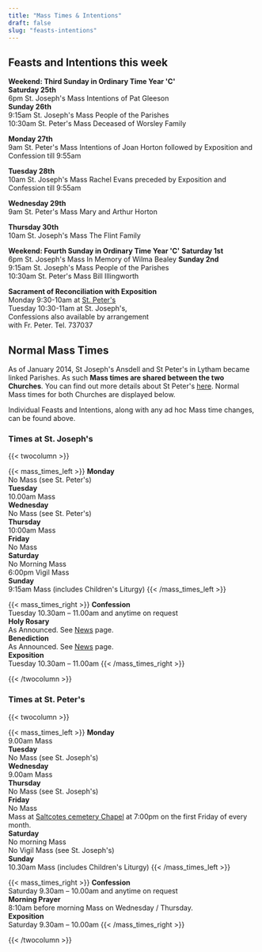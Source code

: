 ```yaml
---
title: "Mass Times & Intentions"
draft: false
slug: "feasts-intentions"
---
```


## Feasts and Intentions this week

**Weekend: Third Sunday in Ordinary Time Year 'C'**  
**Saturday 25th**  
6pm St. Joseph's Mass Intentions of Pat Gleeson  
**Sunday 26th**  
9:15am St. Joseph's Mass People of the Parishes  
10:30am St. Peter's Mass Deceased of Worsley Family  
  
**Monday 27th**  
9am St. Peter's Mass Intentions of Joan Horton followed by Exposition and Confession till 9:55am  
  
**Tuesday 28th**  
10am St. Joseph's Mass Rachel Evans preceded by Exposition and Confession till 9:55am  
  
**Wednesday 29th**  
9am St. Peter's Mass Mary and Arthur Horton  
  
**Thursday 30th**  
10am St. Joseph's Mass The Flint Family  
  
**Weekend: Fourth Sunday in Ordinary Time Year 'C'**
**Saturday 1st**  
6pm St. Joseph's Mass In Memory of Wilma Bealey
**Sunday 2nd**  
9:15am St. Joseph's Mass People of the Parishes  
10:30am St. Peter's Mass Bill Illingworth  

**Sacrament of Reconciliation with Exposition**  
Monday 9:30-10am at [St. Peter's](https://www.stpeterslytham.co.uk/)  
Tuesday 10:30-11am at St. Joseph's,  
Confessions also available by arrangement  
with Fr. Peter. Tel. 737037

## Normal Mass Times

As of January 2014, St Joseph's Ansdell and St Peter's in Lytham became linked Parishes. As such **Mass times are shared between the two Churches**. You can find out more details about St Peter's [here](https://www.stpeterslytham.co.uk/). Normal Mass times for both Churches are displayed below.

Individual Feasts and Intentions, along with any ad hoc Mass time changes, can be found above.

### Times at St. Joseph's

{{< twocolumn >}}

{{< mass_times_left >}}
**Monday**  
No Mass (see St. Peter's)  
**Tuesday**  
10.00am Mass  
**Wednesday**  
No Mass (see St. Peter's)  
**Thursday**  
10:00am Mass  
**Friday**  
No Mass  
**Saturday**  
No Morning Mass  
6:00pm Vigil Mass  
**Sunday**  
9:15am Mass (includes Children's Liturgy)
{{< /mass_times_left >}}

{{< mass_times_right >}}
**Confession**  
Tuesday 10.30am – 11.00am and anytime on request  
**Holy Rosary**  
As Announced. See [News](/news) page.  
**Benediction**  
As Announced. See [News](/news) page.  
**Exposition**  
Tuesday 10.30am – 11.00am
{{< /mass_times_right >}}

{{< /twocolumn >}}

### Times at St. Peter's

{{< twocolumn >}}

{{< mass_times_left >}}
**Monday**  
9.00am Mass  
**Tuesday**  
No Mass (see St. Joseph's)  
**Wednesday**  
9.00am Mass  
**Thursday**  
No Mass (see St. Joseph's)  
**Friday**  
No Mass  
Mass at [Saltcotes cemetery Chapel](https://goo.gl/maps/McT83) at 7:00pm on the first Friday of every month.  
**Saturday**  
No morning Mass  
No Vigil Mass (see St. Joseph's)  
**Sunday**  
10.30am Mass (includes Children's Liturgy)
{{< /mass_times_left >}}

{{< mass_times_right >}}
**Confession**  
Saturday 9.30am – 10.00am and anytime on request  
**Morning Prayer**  
8:10am before morning Mass on Wednesday / Thursday.  
**Exposition**  
Saturday 9.30am – 10.00am
{{< /mass_times_right >}}

{{< /twocolumn >}}
